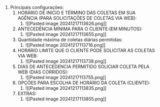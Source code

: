 1. Principais configurações:
	1. HORÁRIO DE INICIO E TÉRMINO DAS COLETAS EM SUA AGÊNCIA (PARA SOLICITAÇÕES DE COLETAS VIA WEB):
		1. ![[Pasted image 20241217113626.png]]
	2. ANTECEDÊNCIA MÍNIMA PARA O CLIENTE:(EM MINUTOS):
		1. ![[Pasted image 20241217113655.png]]
	3. Quantidade máxima de coletas diárias permitidas:
		1. ![[Pasted image 20241217113716.png]]
	4. HORÁRIO LIMITE QUE O CLIENTE PODE SOLICITAR AS COLETAS VIA WEB:
		1. ![[Pasted image 20241217113738.png]]
	5. DIAS DE ANTECEDENCIA PERMITIDO SOLICIAR COLETA PELA WEB (DIAS CORRIDOS):
		1. ![[Pasted image 20241217113755.png]]
	6. OPÇÕES PARA ESCOLHA DE HORÁRIO DA COLETA (CLIENTE):
		1. ![[Pasted image 20241217113835.png]]
	7. EXTRAS:
		1. ![[Pasted image 20241217113855.png]]